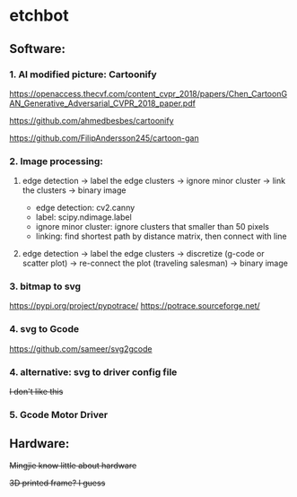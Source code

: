 # etchbot

## Software:

### 1. AI modified picture: Cartoonify
https://openaccess.thecvf.com/content_cvpr_2018/papers/Chen_CartoonGAN_Generative_Adversarial_CVPR_2018_paper.pdf

https://github.com/ahmedbesbes/cartoonify

https://github.com/FilipAndersson245/cartoon-gan

### 2. Image processing:
1. edge detection -> label the edge clusters -> ignore minor cluster -> link the clusters -> binary image

   - edge detection: cv2.canny
   - label: scipy.ndimage.label
   - ignore minor cluster: ignore clusters that smaller than 50 pixels
   - linking: find shortest path by distance matrix, then connect with line

2. edge detection -> label the edge clusters -> discretize (g-code or scatter plot) -> re-connect the plot (traveling salesman) -> binary image

### 3. bitmap to svg
https://pypi.org/project/pypotrace/
https://potrace.sourceforge.net/

### 4. svg to Gcode
https://github.com/sameer/svg2gcode

### 4. alternative: svg to driver config file
~~I don't like this~~

### 5. Gcode Motor Driver


## Hardware:
~~Mingjie know little about hardware~~

~~3D printed frame? I guess~~

